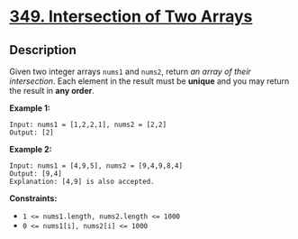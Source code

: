# [349. Intersection of Two Arrays](https://leetcode.com/problems/intersection-of-two-arrays/)

## Description

Given two integer arrays `nums1` and `nums2`, return _an array of their intersection_. 
Each element in the result must be **unique** and you may return the result in **any order**.

**Example 1:**

```
Input: nums1 = [1,2,2,1], nums2 = [2,2]
Output: [2]
```

**Example 2:**

```
Input: nums1 = [4,9,5], nums2 = [9,4,9,8,4]
Output: [9,4]
Explanation: [4,9] is also accepted.
```


**Constraints:**
* `1 <= nums1.length, nums2.length <= 1000`
* `0 <= nums1[i], nums2[i] <= 1000`